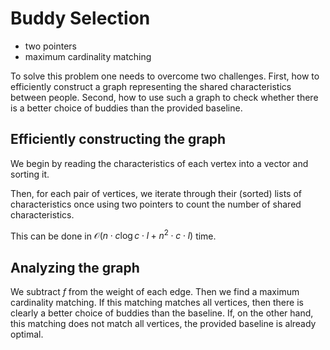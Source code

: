 # Buddy Selection

* two pointers
* maximum cardinality matching

To solve this problem one needs to overcome two challenges. First, how to efficiently construct a graph representing the shared characteristics between people. Second, how to use such a graph to check whether there is a better choice of buddies than the provided baseline.

## Efficiently constructing the graph

We begin by reading the characteristics of each vertex into a vector and sorting it.

Then, for each pair of vertices, we iterate through their (sorted) lists of characteristics once using two pointers to count the number of shared characteristics.

This can be done in $\mathcal{O}(n \cdot c \log c \cdot l + n^2 \cdot c \cdot l)$ time.

## Analyzing the graph

We subtract $f$ from the weight of each edge. Then we find a maximum cardinality matching. If this matching matches all vertices, then there is clearly a better choice of buddies than the baseline. If, on the other hand, this matching does not match all vertices, the provided baseline is already optimal.
